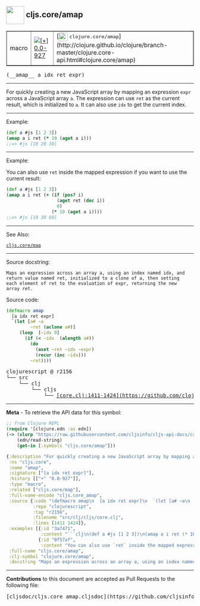 ## <img width="48px" valign="middle" src="http://i.imgur.com/Hi20huC.png"> cljs.core/amap

 <table border="1">
<tr>

<td>macro</td>
<td><a href="https://github.com/cljsinfo/cljs-api-docs/tree/0.0-927"><img valign="middle" alt="[+] 0.0-927" src="https://img.shields.io/badge/+-0.0--927-lightgrey.svg"></a> </td>
<td>
[<img height="24px" valign="middle" src="http://i.imgur.com/1GjPKvB.png"> <samp>clojure.core/amap</samp>](http://clojure.github.io/clojure/branch-master/clojure.core-api.html#clojure.core/amap)
</td>
</tr>
</table>

 <samp>
(__amap__ a idx ret expr)<br>
</samp>

---

For quickly creating a new JavaScript array by mapping an expression `expr`
across a JavaScript array `a`.  The expression can use `ret` as the current
result, which is initialized to `a`.  It can also use `idx` to get the current
index.

---

Example:

```clj
(def a #js [1 2 3])
(amap a i ret (* 10 (aget a i)))
;;=> #js [10 20 30]
```

---
Example:

You can also use `ret` inside the mapped expression if you want to use the
current result:

```clj
(def a #js [1 2 3])
(amap a i ret (+ (if (pos? i)
                   (aget ret (dec i))
                   0)
                 (* 10 (aget a i))))
;;=> #js [10 30 60]
```

---

See Also:

[`cljs.core/map`](cljs.core_map.md)<br>

---

Source docstring:

```
Maps an expression across an array a, using an index named idx, and
return value named ret, initialized to a clone of a, then setting
each element of ret to the evaluation of expr, returning the new
array ret.
```

Source code:

```clj
(defmacro amap
  [a idx ret expr]
  `(let [a# ~a
         ~ret (aclone a#)]
     (loop  [~idx 0]
       (if (< ~idx  (alength a#))
         (do
           (aset ~ret ~idx ~expr)
           (recur (inc ~idx)))
         ~ret))))
```

 <pre>
clojurescript @ r2156
└── src
    └── clj
        └── cljs
            └── <ins>[core.clj:1411-1424](https://github.com/clojure/clojurescript/blob/r2156/src/clj/cljs/core.clj#L1411-L1424)</ins>
</pre>


---

__Meta__ - To retrieve the API data for this symbol:

```clj
;; from Clojure REPL
(require '[clojure.edn :as edn])
(-> (slurp "https://raw.githubusercontent.com/cljsinfo/cljs-api-docs/catalog/cljs-api.edn")
    (edn/read-string)
    (get-in [:symbols "cljs.core/amap"]))
```

```clj
{:description "For quickly creating a new JavaScript array by mapping an expression `expr`\nacross a JavaScript array `a`.  The expression can use `ret` as the current\nresult, which is initialized to `a`.  It can also use `idx` to get the current\nindex.",
 :ns "cljs.core",
 :name "amap",
 :signature ["[a idx ret expr]"],
 :history [["+" "0.0-927"]],
 :type "macro",
 :related ["cljs.core/map"],
 :full-name-encode "cljs.core_amap",
 :source {:code "(defmacro amap\n  [a idx ret expr]\n  `(let [a# ~a\n         ~ret (aclone a#)]\n     (loop  [~idx 0]\n       (if (< ~idx  (alength a#))\n         (do\n           (aset ~ret ~idx ~expr)\n           (recur (inc ~idx)))\n         ~ret))))",
          :repo "clojurescript",
          :tag "r2156",
          :filename "src/clj/cljs/core.clj",
          :lines [1411 1424]},
 :examples [{:id "3a7471",
             :content "```clj\n(def a #js [1 2 3])\n(amap a i ret (* 10 (aget a i)))\n;;=> #js [10 20 30]\n```"}
            {:id "0f57af",
             :content "You can also use `ret` inside the mapped expression if you want to use the\ncurrent result:\n\n```clj\n(def a #js [1 2 3])\n(amap a i ret (+ (if (pos? i)\n                   (aget ret (dec i))\n                   0)\n                 (* 10 (aget a i))))\n;;=> #js [10 30 60]\n```"}],
 :full-name "cljs.core/amap",
 :clj-symbol "clojure.core/amap",
 :docstring "Maps an expression across an array a, using an index named idx, and\nreturn value named ret, initialized to a clone of a, then setting\neach element of ret to the evaluation of expr, returning the new\narray ret."}

```

---

__Contributions__ to this document are accepted as Pull Requests to the following file:

 <pre>
[cljsdoc/cljs.core_amap.cljsdoc](https://github.com/cljsinfo/cljs-api-docs/blob/master/cljsdoc/cljs.core_amap.cljsdoc)
</pre>

